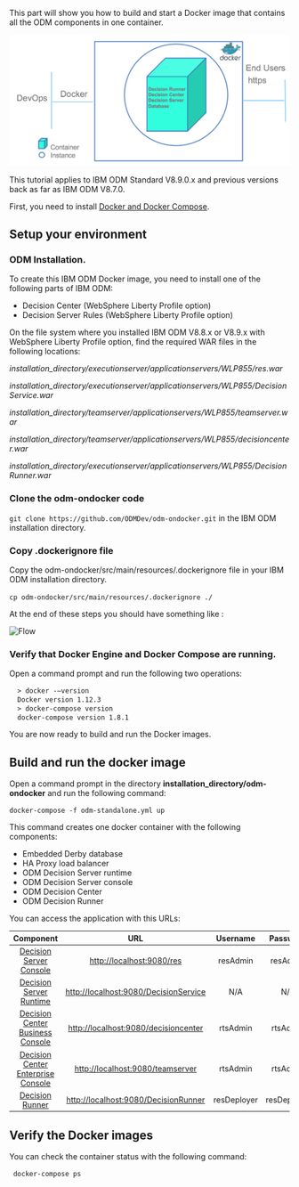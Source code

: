 
This part will show you how to build and start a Docker image that contains all the ODM components in one container.



![Flow](images/StandaloneFig01.png)

This tutorial applies to IBM ODM Standard V8.9.0.x and previous versions back as far as IBM ODM V8.7.0. 

First, you need to install [Docker and Docker Compose](https://docs.docker.com/compose/#installation-and-set-up).

## Setup your environment

### ODM Installation.
To create this IBM ODM Docker image, you need to install one of the following parts of IBM ODM:         
* Decision Center (WebSphere Liberty Profile option)
* Decision Server Rules (WebSphere Liberty Profile option)

On the file system where you installed IBM ODM V8.8.x or V8.9.x with WebSphere Liberty Profile option, find the required WAR files in the following locations:

*installation_directory/executionserver/applicationservers/WLP855/res.war*

*installation_directory/executionserver/applicationservers/WLP855/DecisionService.war*

*installation_directory/teamserver/applicationservers/WLP855/teamserver.war*

*installation_directory/teamserver/applicationservers/WLP855/decisioncenter.war*

*installation_directory/executionserver/applicationservers/WLP855/DecisionRunner.war*

### Clone the odm-ondocker code

```git clone https://github.com/ODMDev/odm-ondocker.git``` in the IBM ODM installation directory.

### Copy .dockerignore file

Copy the odm-ondocker/src/main/resources/.dockerignore file in your IBM ODM installation directory.

```cp odm-ondocker/src/main/resources/.dockerignore ./```

At the end of these steps you should have something like : 

![Flow](images/Fig2.png)
### Verify that Docker Engine and Docker Compose are running.

Open a command prompt and run the following two operations:    	
  
  ```
    > docker -–version
    Docker version 1.12.3
    > docker-compose version
    docker-compose version 1.8.1
  ```

You are now ready to build and run the Docker images.

## Build and run the docker image
Open a command prompt in the directory **installation_directory/odm-ondocker** and run the following command:    	

```
docker-compose -f odm-standalone.yml up
```

This command creates one docker container with the following components:

* Embedded Derby database
* HA Proxy load balancer
* ODM Decision Server runtime
* ODM Decision Server console
* ODM Decision Center
* ODM Decision Runner

You can access the application with this URLs:

|Component|URL|Username|Password|
|:-----:|:-----:|:-----:|:-----:|
| [Decision Server Console](http://localhost:9080/res) | <http://localhost:9080/res> |resAdmin|resAdmin|
| [Decision Server Runtime](http://localhost:9080/DecisionService) |<http://localhost:9080/DecisionService> |N/A|N/A|
| [Decision Center Business Console]( http://localhost:9080/decisioncenter) |  <http://localhost:9080/decisioncenter> |rtsAdmin|rtsAdmin|
| [Decision Center Enterprise Console]( http://localhost:9080/teamserver) |  <http://localhost:9080/teamserver> |rtsAdmin|rtsAdmin|
| [Decision Runner]( http://localhost:9080/DecisionRunner) |  <http://localhost:9080/DecisionRunner> |resDeployer|resDeployer|

## Verify the Docker images

You can check the container status with the following command: 
```
 docker-compose ps
```
